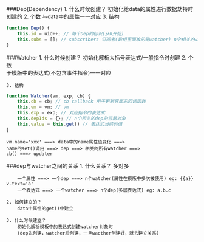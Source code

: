 ###Dep(Dependency)
    1. 什么时候创建？
        初始化给data的属性进行数据劫持时创建的
    2. 个数
        与data中的属性一一对应
    3. 结构
    
    
```js
function Dep() {
    this.id = uid++; // 每个Dep的标识(从0开始)
    this.subs = []; // subscribers 订阅者(数组里面放的是watcher) n个相关的watcher的容器
}
```
    
###Watcher
    1. 什么时候创建？
        初始化解析大括号表达式/一般指令时创建
    2. 个数       
        于模版中的表达式(不包含事件指令)一一对应
    
    3. 结构
    
```js
function Watcher(vm, exp, cb) {
    this.cb = cb; // cb callback 用于更新界面的回调函数
    this.vm = vm; // vm
    this.exp = exp; // 对应指令的表达式
    this.depIds = {}; // n个相关的dep的容器对象
    this.value = this.get() // 表达式当前的值
}
```

    vm.name='xxx' ===> data中的name属性值变化 ===> 
    name的set()调用 ===> dep ===> 相关的所有watcher ===>
    cb() ===> updater    

###dep与watcher之间的关系
    1. 什么关系？
        多对多
        
        一个属性 ===> 一个dep ===> n个watcher(属性在模版中多次被使用) eg: {{a}} v-text='a'
        一个表达式 ===> 一个watcher ===> n个dep(多层表达式) eg: a.b.c
        
    2. 如何建立的？
        data中属性的get()中建立
        
    3. 什么时候建立？
        初始化解析模板中的表达式创建watcher对象时
        (dep先创建，watcher后创建，一旦wacther创建好，就去建立关系)